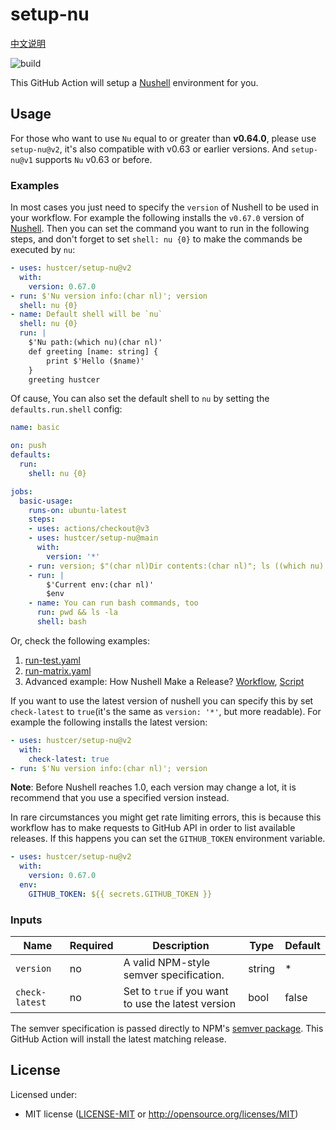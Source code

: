 # setup-nu

[中文说明](README.zh-CN.md)

![build](https://img.shields.io/github/workflow/status/hustcer/setup-nu/build)

This GitHub Action will setup a [Nushell](https://github.com/nushell/nushell) environment for you.

## Usage

For those who want to use `Nu` equal to or greater than **v0.64.0**, please use `setup-nu@v2`, it's also compatible with v0.63 or earlier versions.
And `setup-nu@v1` supports `Nu` v0.63 or before.

### Examples

In most cases you just need to specify the `version` of Nushell to be used in your workflow.
For example the following installs the `v0.67.0` version of [Nushell](https://github.com/nushell/nushell).
Then you can set the command you want to run in the following steps, and don't forget to set `shell: nu {0}`
to make the commands be executed by `nu`:

```yaml
- uses: hustcer/setup-nu@v2
  with:
    version: 0.67.0
- run: $'Nu version info:(char nl)'; version
  shell: nu {0}
- name: Default shell will be `nu`
  shell: nu {0}
  run: |
    $'Nu path:(which nu)(char nl)'
    def greeting [name: string] {
        print $'Hello ($name)'
    }
    greeting hustcer
```

Of cause, You can also set the default shell to `nu` by setting the `defaults.run.shell` config:

```yaml
name: basic

on: push
defaults:
  run:
    shell: nu {0}

jobs:
  basic-usage:
    runs-on: ubuntu-latest
    steps:
    - uses: actions/checkout@v3
    - uses: hustcer/setup-nu@main
      with:
        version: '*'
    - run: version; $"(char nl)Dir contents:(char nl)"; ls ((which nu).path.0 | path dirname)
    - run: |
        $'Current env:(char nl)'
        $env
    - name: You can run bash commands, too
      run: pwd && ls -la
      shell: bash
```

Or, check the following examples:

1. [run-test.yaml](https://github.com/hustcer/setup-nu/blob/main/.github/workflows/run-test.yaml)
2. [run-matrix.yaml](https://github.com/hustcer/setup-nu/blob/main/.github/workflows/run-matrix.yaml)
3. Advanced example: How Nushell Make a Release? [Workflow](https://github.com/nushell/nushell/blob/main/.github/workflows/release.yml), [Script](https://github.com/nushell/nushell/blob/main/.github/workflows/release-pkg.nu)

If you want to use the latest version of nushell you can specify this by set `check-latest` to
`true`(it's the same as `version: '*'`, but more readable). For example the following installs
the latest version:

```yaml
- uses: hustcer/setup-nu@v2
  with:
    check-latest: true
- run: $'Nu version info:(char nl)'; version
```

**Note**: Before Nushell reaches 1.0, each version may change a lot, it is recommend
that you use a specified version instead.

In rare circumstances you might get rate limiting errors, this is because this
workflow has to make requests to GitHub API in order to list available releases.
If this happens you can set the `GITHUB_TOKEN` environment variable.

```yaml
- uses: hustcer/setup-nu@v2
  with:
    version: 0.67.0
  env:
    GITHUB_TOKEN: ${{ secrets.GITHUB_TOKEN }}
```

### Inputs

| Name           | Required | Description                                          | Type   | Default |
| -------------- | -------- | ---------------------------------------------------- | ------ | ------- |
| `version`      | no       | A valid NPM-style semver specification.              | string |   *     |
| `check-latest` | no       | Set to `true` if you want to use the latest version  | bool   | false   |

The semver specification is passed directly to NPM's [semver package](https://www.npmjs.com/package/semver).
This GitHub Action will install the latest matching release.

## License

Licensed under:

- MIT license ([LICENSE-MIT](LICENSE-MIT) or http://opensource.org/licenses/MIT)
